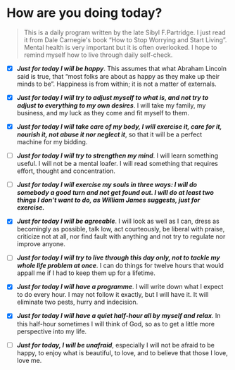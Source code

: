 # How are you doing today?

> This is a daily program written by the late Sibyl F.Partridge. I just read it from Dale Carnegie's book “How to Stop Worrying and Start Living”. Mental health is very important but it is often overlooked. I hope to remind myself how to live through daily self-check.
 
- [x] ***Just for today I will be happy***. This assumes that what Abraham Lincoln said is true, that “most folks are about as happy as they make up their minds to be”. Happiness is from within; it is not a matter of externals.

- [x] ***Just for today I will try to adjust myself to what is, and not try to adjust to everything to my own desires***. I will take my family, my business, and my luck as they come and fit myself to them.

- [x] ***Just for today I will take care of my body, I will exercise it, care for it, nourish it, not abuse it nor neglect it***, so that it will be a perfect machine for my bidding.

- [ ] ***Just for today I will try to strengthen my mind***. I will learn something useful. I will not be a mental loafer. I will read something that requires effort, thought and concentration.

- [ ] ***Just for today I will exercise my souls in three ways: I will do somebody a good turn and not get found out. I will do at least two things I don’t want to do, as William James suggests, just for exercise.***

- [x] ***Just for today I will be agreeable***. I will look as well as I can, dress as becomingly as possible, talk low, act courteously, be liberal with praise, criticize not at all, nor find fault with anything and not try to regulate nor improve anyone.

- [ ] ***Just for today I will try to live through this day only, not to tackle my whole life problem at once***. I can do things for twelve hours that would appall me if I had to keep them up for a lifetime.

- [x] ***Just for today I will have a programme***. I will write down what I expect to do every hour. I may not follow it exactly, but I will have it. It will eliminate two pests, hurry and indecision.

- [x] ***Just for today I will have a quiet half-hour all by myself and relax***. In this half-hour sometimes I will think of God, so as to get a little more perspective into my life.

- [ ] ***Just for today, I will be unafraid***, especially I will not be afraid to be happy, to enjoy what is beautiful, to love, and to believe that those I love, love me.
